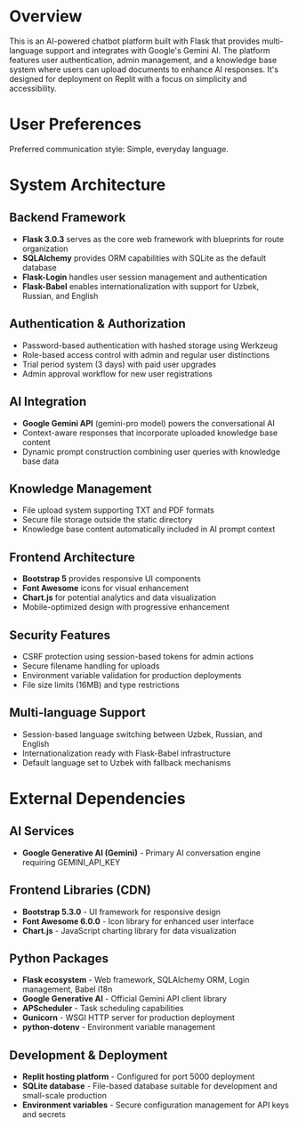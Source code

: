 # Overview

This is an AI-powered chatbot platform built with Flask that provides multi-language support and integrates with Google's Gemini AI. The platform features user authentication, admin management, and a knowledge base system where users can upload documents to enhance AI responses. It's designed for deployment on Replit with a focus on simplicity and accessibility.

# User Preferences

Preferred communication style: Simple, everyday language.

# System Architecture

## Backend Framework
- **Flask 3.0.3** serves as the core web framework with blueprints for route organization
- **SQLAlchemy** provides ORM capabilities with SQLite as the default database
- **Flask-Login** handles user session management and authentication
- **Flask-Babel** enables internationalization with support for Uzbek, Russian, and English

## Authentication & Authorization
- Password-based authentication with hashed storage using Werkzeug
- Role-based access control with admin and regular user distinctions
- Trial period system (3 days) with paid user upgrades
- Admin approval workflow for new user registrations

## AI Integration
- **Google Gemini API** (gemini-pro model) powers the conversational AI
- Context-aware responses that incorporate uploaded knowledge base content
- Dynamic prompt construction combining user queries with knowledge base data

## Knowledge Management
- File upload system supporting TXT and PDF formats
- Secure file storage outside the static directory
- Knowledge base content automatically included in AI prompt context

## Frontend Architecture
- **Bootstrap 5** provides responsive UI components
- **Font Awesome** icons for visual enhancement
- **Chart.js** for potential analytics and data visualization
- Mobile-optimized design with progressive enhancement

## Security Features
- CSRF protection using session-based tokens for admin actions
- Secure filename handling for uploads
- Environment variable validation for production deployments
- File size limits (16MB) and type restrictions

## Multi-language Support
- Session-based language switching between Uzbek, Russian, and English
- Internationalization ready with Flask-Babel infrastructure
- Default language set to Uzbek with fallback mechanisms

# External Dependencies

## AI Services
- **Google Generative AI (Gemini)** - Primary AI conversation engine requiring GEMINI_API_KEY

## Frontend Libraries (CDN)
- **Bootstrap 5.3.0** - UI framework for responsive design
- **Font Awesome 6.0.0** - Icon library for enhanced user interface
- **Chart.js** - JavaScript charting library for data visualization

## Python Packages
- **Flask ecosystem** - Web framework, SQLAlchemy ORM, Login management, Babel i18n
- **Google Generative AI** - Official Gemini API client library
- **APScheduler** - Task scheduling capabilities
- **Gunicorn** - WSGI HTTP server for production deployment
- **python-dotenv** - Environment variable management

## Development & Deployment
- **Replit hosting platform** - Configured for port 5000 deployment
- **SQLite database** - File-based database suitable for development and small-scale production
- **Environment variables** - Secure configuration management for API keys and secrets